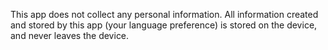 This app does not collect any personal information.  All information created and stored by this app (your language preference) is stored on the device, and never leaves the device.
